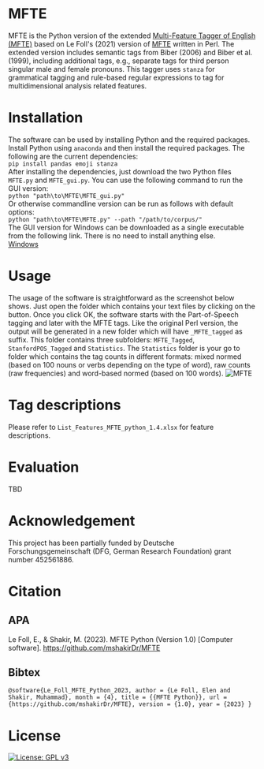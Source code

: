 # MFTE
MFTE is the Python version of the extended [Multi-Feature Tagger of English (MFTE)](https://github.com/mshakirDr/MultiFeatureTaggerEnglish) based on Le Foll's (2021) version of [MFTE](https://github.com/elenlefoll/MultiFeatureTaggerEnglish) written in Perl. The extended version includes semantic tags from Biber (2006) and Biber et al. (1999), including additional tags, e.g., separate tags for third person singular male and female pronouns. This tagger uses `stanza` for grammatical tagging and rule-based regular expressions to tag for multidimensional analysis related features.

# Installation
The software can be used by installing Python and the required packages. Install Python using `anaconda` and then install the required packages. The following are the current dependencies:\
`pip install pandas emoji stanza`\
After installing the dependencies, just download the two Python files `MFTE.py` and `MFTE_gui.py`. You can use the following command to run the GUI version:\
`python "path\to\MFTE\MFTE_gui.py"`\
Or otherwise commandline version can be run as follows with default options:\
`python "path\to\MFTE\MFTE.py" --path "/path/to/corpus/"`\
The GUI version for Windows can be downloaded as a single executable from the following link. There is no need to install anything else.\
[Windows](https://1drv.ms/u/s!AtH0zVEfO5lsgsKxOz4cKq3lOhqIvE8?e=zCOvhq)

# Usage
The usage of the software is straightforward as the screenshot below shows. Just open the folder which contains your text files by clicking on the button. Once you click OK, the software starts with the Part-of-Speech tagging and later with the MFTE tags. Like the original Perl version, the output will be generated in a new folder which will have `_MFTE_tagged` as suffix. This folder contains three subfolders: `MFTE_Tagged`, `StanfordPOS_Tagged` and `Statistics`. The `Statistics` folder is your go to folder which contains the tag counts in different formats: mixed normed (based on 100 nouns or verbs depending on the type of word), raw counts (raw frequencies) and word-based normed (based on 100 words).
![MFTE](https://user-images.githubusercontent.com/46898829/227144641-008478b3-2933-44fb-8e54-b3d848106996.png)

# Tag descriptions
Please refer to `List_Features_MFTE_python_1.4.xlsx` for feature descriptions.

# Evaluation
TBD

# Acknowledgement
This project has been partially funded by Deutsche Forschungsgemeinschaft (DFG, German Research Foundation) grant number 452561886.

# Citation

## APA
Le Foll, E., & Shakir, M. (2023). MFTE Python (Version 1.0) [Computer software]. https://github.com/mshakirDr/MFTE

## Bibtex

`@software{Le_Foll_MFTE_Python_2023,
author = {Le Foll, Elen and Shakir, Muhammad},
month = {4},
title = {{MFTE Python}},
url = {https://github.com/mshakirDr/MFTE},
version = {1.0},
year = {2023}
}`
# License
[![License: GPL v3](https://img.shields.io/badge/License-GPLv3-blue.svg)](https://www.gnu.org/licenses/gpl-3.0)
